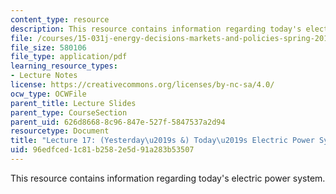 ```yaml
---
content_type: resource
description: This resource contains information regarding today's electric power system.
file: /courses/15-031j-energy-decisions-markets-and-policies-spring-2012/96edfced1c81b2582e5d91a283b53507_MIT15_031JS12_lec17.pdf
file_size: 580106
file_type: application/pdf
learning_resource_types:
- Lecture Notes
license: https://creativecommons.org/licenses/by-nc-sa/4.0/
ocw_type: OCWFile
parent_title: Lecture Slides
parent_type: CourseSection
parent_uid: 626d8668-8c96-847e-527f-5847537a2d94
resourcetype: Document
title: "Lecture 17: (Yesterday\u2019s &) Today\u2019s Electric Power System"
uid: 96edfced-1c81-b258-2e5d-91a283b53507
---
```

This resource contains information regarding today's electric power system.